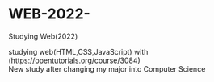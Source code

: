# WEB-2022-
Studying Web(2022)

studying web(HTML,CSS,JavaScript) with (https://opentutorials.org/course/3084)  
New study after changing my major into Computer Science

